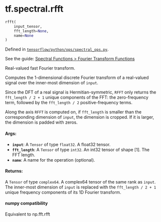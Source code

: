 <div itemscope itemtype="http://developers.google.com/ReferenceObject">
<meta itemprop="name" content="tf.spectral.rfft" />
</div>

# tf.spectral.rfft

``` python
rfft(
    input_tensor,
    fft_length=None,
    name=None
)
```



Defined in [`tensorflow/python/ops/spectral_ops.py`](https://www.tensorflow.org/code/tensorflow/python/ops/spectral_ops.py).

See the guide: [Spectral Functions > Fourier Transform Functions](../../../../api_guides/python/spectral_ops.md#Fourier_Transform_Functions)

Real-valued fast Fourier transform.

Computes the 1-dimensional discrete Fourier transform of a real-valued signal
over the inner-most dimension of `input`.

Since the DFT of a real signal is Hermitian-symmetric, `RFFT` only returns the
`fft_length / 2 + 1` unique components of the FFT: the zero-frequency term,
followed by the `fft_length / 2` positive-frequency terms.

Along the axis `RFFT` is computed on, if `fft_length` is smaller than the
corresponding dimension of `input`, the dimension is cropped. If it is larger,
the dimension is padded with zeros.

#### Args:

* <b>`input`</b>: A `Tensor` of type `float32`. A float32 tensor.
* <b>`fft_length`</b>: A `Tensor` of type `int32`.
    An int32 tensor of shape [1]. The FFT length.
* <b>`name`</b>: A name for the operation (optional).


#### Returns:

  A `Tensor` of type `complex64`.
  A complex64 tensor of the same rank as `input`. The inner-most
    dimension of `input` is replaced with the `fft_length / 2 + 1` unique
    frequency components of its 1D Fourier transform.



#### numpy compatibility
  Equivalent to np.fft.rfft

